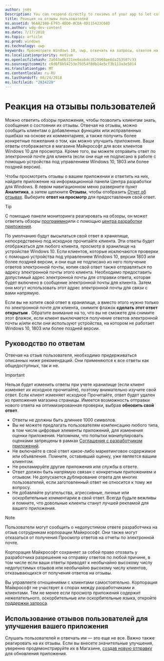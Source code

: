 ```yaml
---
author: jnHs
Description: You can respond directly to reviews of your app to let customers know you’re listening to their feedback.
title: Реакция на отзывы пользователей
ms.assetid: 96AA2108-E793-4DD0-8CDA-0D115423C68D
ms.author: wdg-dev-content
ms.date: 7/17/2018
ms.topic: article
ms.prod: windows
ms.technology: uwp
keywords: Просмотрите Windows 10, uwp, отвечать на запросы, ответов на них,
ms.localizationpriority: medium
ms.openlocfilehash: 2a043a0b721ee6eabdc3520960ae6da253587c33
ms.sourcegitcommit: c6d6f8b54253e79354f8db14e5cf3b113a3e5014
ms.translationtype: MT
ms.contentlocale: ru-RU
ms.lasthandoff: 08/24/2018
ms.locfileid: "2834228"
---
```

# <a name="respond-to-customer-reviews"></a>Реакция на отзывы пользователей


Можно ответить обзоры приложения, чтобы позволить клиентам знать, сообщения о состоянии их отзывы. Отвечая на отзывы, можно сообщить клиентам о добавленных функциях или исправленных ошибках на основе их комментариев, а также получить более конкретные пожелания о том, как можно улучшить приложение. Ваши ответы отображается в магазине Майкрософт для всех клиентов Windows 10 для просмотра. Кроме того, вы можете отправить ответ по электронной почте для клиента (если они еще не подписано в работе с помощью устройства под управлением Windows 10, 1803 или более поздней версии).

Чтобы просмотреть отзывы о вашем приложении и ответить на них, найдите приложение на информационной панели Центра разработки для Windows. В левом навигационном меню разверните пункт **Аналитика**, а затем щелкните **Отзывы**, чтобы отобразить [Отчет об отзывах](reviews-report.md). Выберите **ответ на просмотр** для предоставления свой ответ.

> [!TIP]
> С помощью панели мониторинга реагировать на обзоры, он может ответить обзоры [программно](../monetize/submit-responses-to-app-reviews.md)или с помощью [центра разработки приложения](https://www.microsoft.com/store/apps/dev-center/9nblggh4r5ws).

По умолчанию будут высылаться свой ответ в хранилище, непосредственно под исходное прочитайте клиента. Эти ответы будет отображаться для любого клиента, просмотр в хранилище на устройстве Windows 10. Если клиентов, которые исключаются проверки с помощью устройства под управлением Windows 10, версии 1803 или более поздней версии, и они еще не подписано из него получение ответов электронной почты, копия свой ответ также отправляться по адресу электронной почты этого клиента.  Необходимо предоставить допустимый адрес электронной почты для отправки ответа, которая будет включено в сообщение электронной почты для клиента. Затем они могут использовать этот адрес электронной почты для связи с вами напрямую.

Если вы не хотите свой ответ в хранилище, а вместо этого нужно только по электронной почте для клиента, снимите флажок **сделать этот ответ открытым** . Обратите внимание на то, что вы не сможете для снимите этот флажок, если клиент выключается получение ответов электронной почты и/или если они используют устройства, на котором не работает Windows 10, 1803 или более поздней версии.

## <a name="guidelines-for-responses"></a>Руководство по ответам

Отвечая на отзыв пользователя, необходимо придерживаться описанных ниже рекомендаций. Они применяются к все ответы как общедоступных, так и не.

> [!IMPORTANT]
> Нельзя будет изменить ответы при учете хранилище (если клиент изменяет их исходное прочитайте), поэтому внимательно изучите свой ответ. Если клиент изменяет исходное Прочитайте, ответ будет удален из приложения магазина страницы. Имеется возможность отправки нового ответа на оптимизированная проверки, выбрав **обновить свой ответ**.

-   Ответы не должны быть длиннее 1000 символов.
-   Вы не можете предлагать пользователям компенсацию любого типа, в том числе цифровые элементы приложений, для изменения оценки приложения. Напомним, что попытки манипулировать оценками запрещены в рамках [Соглашения с разработчиком приложений](https://docs.microsoft.com/legal/windows/agreements/app-developer-agreement).
-   Не включайте в свой ответ какое-либо маркетинговое содержимое или объявления. Помните, оставивший оценку, уже является вашим клиентом.
-   Не рекламируйте другие приложения или службы в ответе.
-   Ответ должен быть напрямую связан с конкретным приложением и отзывом. Не допускается дублирование ответа для многих пользователей, если заготовленный ответ не относится к тому же вопросу.
-   Не добавляйте ругательства, агрессивные, личные или оскорбительные комментарии в свой ответ. Всегда будьте вежливы и помните, что довольные клиенты станут лучшей рекламой для вашего приложения.

> [!NOTE]
> Пользователи могут сообщить о недопустимом ответе разработчика на отзыв сотрудникам корпорации Майкрософт. Они также могут отказаться от получения Просмотр ответов на отчеты по электронной почте.
>
> Корпорация Майкрософт сохраняет за собой право отозвать у разработчика разрешение на отправку ответов по любой причине, в том числе если ваши ответы приводят к необычайно высокому числу недопустимых отзывов или необычайно высокому числу клиентов, отказывающихся от получения ответов на отзывы.

Вы управляете отношениями с клиентами самостоятельно. Корпорация Майкрософт не участвует в спорах между разработчиками и клиентами. Тем не менее если просмотр приложения содержит нежелательного, оскорбительные или оскорбительные языка, откройте [поддержки запроса](http://go.microsoft.com/fwlink/p/?LinkID=401178).


## <a name="use-customer-reviews-to-improve-your-app"></a>Использование отзывов пользователей для улучшения вашего приложения

Слушать пользователей и отвечать им — это еще не все. Важно также реагировать на их отзывы. Если вы внесете значительные улучшения, уверенно продемонстрируйте их в Магазине, [создав новую отправку](app-submissions.md) для обновления приложения.
